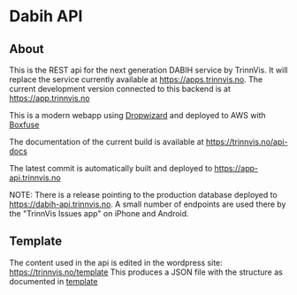 # Dabih API

## About

This is the REST api for the next generation DABIH service by TrinnVis. It will replace the service currently
available at https://apps.trinnvis.no. The current development version connected to this backend is 
at https://app.trinnvis.no

This is a modern webapp using [Dropwizard](http://dropwizard.github.io/) and deployed to AWS with [Boxfuse](https://boxfuse.com/)

The documentation of the current build is available at https://trinnvis.no/api-docs

The latest commit is automatically built and deployed to https://app-api.trinnvis.no

NOTE: There is a release pointing to the production database deployed to https://dabih-api.trinnvis.no. A small number of endpoints are used there by the "TrinnVis Issues app" on iPhone and Android.

## Template

The content used in the api is edited in the wordpress site: https://trinnvis.no/template This produces a JSON file 
with the structure as documented in [template](TEMPALTE.md)
